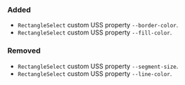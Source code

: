 ### Added
- `RectangleSelect` custom USS property `--border-color`.
- `RectangleSelect` custom USS property `--fill-color`.

### Removed
- `RectangleSelect` custom USS property `--segment-size`.
- `RectangleSelect` custom USS property `--line-color`.

